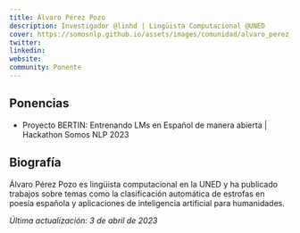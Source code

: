 ```yaml
---
title: Álvaro Pérez Pozo
description: Investigador @linhd | Lingüista Computacional @UNED 
cover: https://somosnlp.github.io/assets/images/comunidad/alvaro_perez_pozo.jpg
twitter: 
linkedin: 
website: 
community: Ponente
---
```


## Ponencias

- Proyecto BERTIN: Entrenando LMs en Español de manera abierta | Hackathon Somos NLP 2023

<EventSummary
    description="En esta charla presentaremos el origen de BERTIN y los nuevos modelos generativos liberados como parte de la iniciativa, que tiene como objetivo entrenar modelos de lenguaje en español de forma abierta, lo que significa que los datos y el código utilizados en el proceso de entrenamiento son accesibles para cualquier persona interesada en ellos."
    poster="https://somosnlp.github.io/assets/images/eventos/230403_proyecto_bertin.jpg"
    video="https://www.youtube.com/embed/tVBM5G_RUO8"
    name=""
    website=""
    twitter=""
    linkedin=""
    github=""
    bio=""
/>

## Biografía

Álvaro Pérez Pozo es lingüista computacional en la UNED y ha publicado trabajos sobre temas como la clasificación automática de estrofas en poesía española y aplicaciones de inteligencia artificial para humanidades.

*Última actualización: 3 de abril de 2023*
